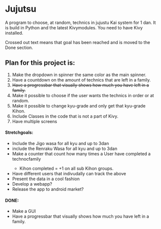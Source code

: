 # Jujutsu
A program to choose, at random, technics in jujustu Kai system for 1 dan.
It is build in Python and the latest Kivymodules. You need to have Kivy installed. 

Crossed out text means that goal has been reached and is moved to the Done section.

<h2>Plan for this project is:</h2>

<ol>
  <li>Make the dropdown in spinner the same color as the main spinner. </li>
  <li>Have a countdown on the amount of technics that are left in a family. </li>
  <li><s>Have a progressbar that visually shows how much you have left in a family. </s></li>
  <li>Make it possible to choose if the user wants the technics in order or at random.</li>
  <li>Make it possible to change kyu-grade and only get that kyu-grade Kihon.</li> 
  <li>Include Classes in the code that is not a part of Kivy.</li>
  <li>Have multiple screens </li> 
</ol>

<h4>Stretchgoals:</h4>
<ul>
   <li>Include the Jigo wasa for all kyu and up to 3dan</li>
   <li>include the Renraku Wasa for all kyu and up to 3dan</li>
   <li>Make a counter that count how many times a User have completed a technocfamily</li>
   <ul>
      <li>Kihon completed = +1 on all sub Kihon groups.</li>
   </ul>
   <li>Have different users that indivudally can track the above</li>
   <li>Present the data in a cool fashion</li>
   <li>Develop a webapp? </li>
   <li>Release the app to android market? </li>

</ul>
  

<h4>DONE:</h4>
<ul>
  <li> Make a GUI</li>
  <li>Have a progressbar that visually shows how much you have left in a family.</li>
</ul>